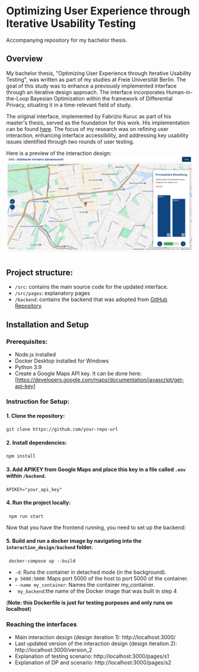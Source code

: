 # Optimizing User Experience through Iterative Usability Testing

Accompanying repository for my bachelor thesis.

## Overview

My bachelor thesis, "Optimizing User Experience through Iterative Usability Testing", was written as part of my studies at Freie Universität Berlin. The goal of this study was to enhance a previously implemented interface through an iterative design approach. The interface incorporates Human-in-the-Loop Bayesian Optimization within the framework of Differential Privacy, situating it in a time-relevant field of study.

The original interface, implemented by Fabrizio Kuruc as part of his master's thesis, served as the foundation for this work. His implementation can be found [here](https://github.com/fabriz-io/universal-preference-exploration). 
The focus of my research was on refining user interaction, enhancing interface accessibility, and addressing key usability issues identified through two rounds of user testing.

Here is a preview of the interaction design:
![Interface Screenshot](./src/img/last_version.png)

## Project structure:

- ```/src```: contains the main source code for the updated interface.
- ```/src/pages```: explanatory pages
- ```/backend```: contains the backend that was adopted from [GitHub Repository](https://github.com/fabriz-io/universal-preference-exploration).


## Installation and Setup

### Prerequisites:
- Node.js installed
- Docker Desktop installed for Windows
- Python 3.9
- Create a Google Maps API key. It can be done here:[https://developers.google.com/maps/documentation/javascript/get-api-key] 


### Instruction for Setup:

#### 1. Clone the repository:

``` git clone https://github.com/your-repo-url ```

#### 2. Install dependencies:

``` npm install ```

#### 3. Add APIKEY from Google Maps and place this key in a file called ```.env``` within ```/backend```. 

```APIKEY="your_api_key"```
 
#### 4. Run the project locally:
 
``` npm run start```

Now that you have the frontend running, you need to set up the backend: 

#### 5. Build and run a docker image by navigating into the ``` interaction_design/backend``` folder.

``` docker-compose up --build```


- ```-d```: Runs the container in detached mode (in the background).
- ```p 5000:5000```: Maps port 5000 of the host to port 5000 of the container.
- ```--name my_container```: Names the container my_container.
- ``` my_backend```:the name of the Docker image that was built in step 4

(__Note: this Dockerfile is just for testing purposes and only runs on localhost__)

### Reaching the interfaces
- Main interaction design (design iteration 1): http://localhost:3000/
- Last updated version of the interaction design (design iteration 2): http://localhost:3000/version_2
- Explanation of testing scenario: http://localhost:3000/pages/s1
- Explanation of DP and scenario: http://localhost:3000/pages/s2

